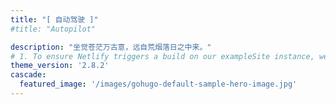 ```yaml
---
title: "[ 自动驾驶 ]"
#title: "Autopilot"

description: "坐觉苍茫万古意，远自荒烟落日之中来。"
# 1. To ensure Netlify triggers a build on our exampleSite instance, we need to change a file in the exampleSite directory.
theme_version: '2.8.2'
cascade:
  featured_image: '/images/gohugo-default-sample-hero-image.jpg'
---
```

